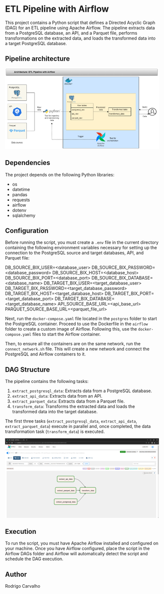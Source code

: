 # ETL Pipeline with Airflow

This project contains a Python script that defines a Directed Acyclic Graph (DAG) for an ETL pipeline using Apache Airflow. The pipeline extracts data from a PostgreSQL database, an API, and a Parquet file, performs transformations on the extracted data, and loads the transformed data into a target PostgreSQL database.

## Pipeline architecture

![Pipeline architecture](images/bix_airflow_etl_pipeline.png)

## Dependencies

The project depends on the following Python libraries:

- os
- datetime
- pandas
- requests
- airflow
- dotenv
- sqlalchemy

## Configuration

Before running the script, you must create a `.env` file in the current directory containing the following environment variables necessary for setting up the connection to the PostgreSQL source and target databases, API, and Parquet file:

DB_SOURCE_BIX_USER=<database_user>
DB_SOURCE_BIX_PASSWORD=<database_password>
DB_SOURCE_BIX_HOST=<database_host>
DB_SOURCE_BIX_PORT=<database_port>
DB_SOURCE_BIX_DATABASE=<database_name>
DB_TARGET_BIX_USER=<target_database_user>
DB_TARGET_BIX_PASSWORD=<target_database_password>
DB_TARGET_BIX_HOST=<target_database_host>
DB_TARGET_BIX_PORT=<target_database_port>
DB_TARGET_BIX_DATABASE=<target_database_name>
API_SOURCE_BASE_URL=<api_base_url>
PARQUET_SOURCE_BASE_URL=<parquet_file_url>

Next, run the `docker-compose.yaml` file located in the `postgres` folder to start the PostgreSQL container. Proceed to use the Dockerfile in the `airflow` folder to create a custom image of Airflow. Following this, use the `docker-compose.yaml` files to start the Airflow container.

Then, to ensure all the containers are on the same network, run the `connect_network.sh` file. This will create a new network and connect the PostgreSQL and Airflow containers to it.

## DAG Structure

The pipeline contains the following tasks:

1. `extract_postgresql_data`: Extracts data from a PostgreSQL database.
2. `extract_api_data`: Extracts data from an API.
3. `extract_parquet_data`: Extracts data from a Parquet file.
4. `transform_data`: Transforms the extracted data and loads the transformed data into the target database.

The first three tasks (`extract_postgresql_data`, `extract_api_data`, `extract_parquet_data`) execute in parallel and, once completed, the data transformation task (`transform_data`) is executed.

![Airflow DAG](images/airflow_dag.png)

## Execution

To run the script, you must have Apache Airflow installed and configured on your machine. Once you have Airflow configured, place the script in the Airflow DAGs folder and Airflow will automatically detect the script and schedule the DAG execution.

## Author

Rodrigo Carvalho
